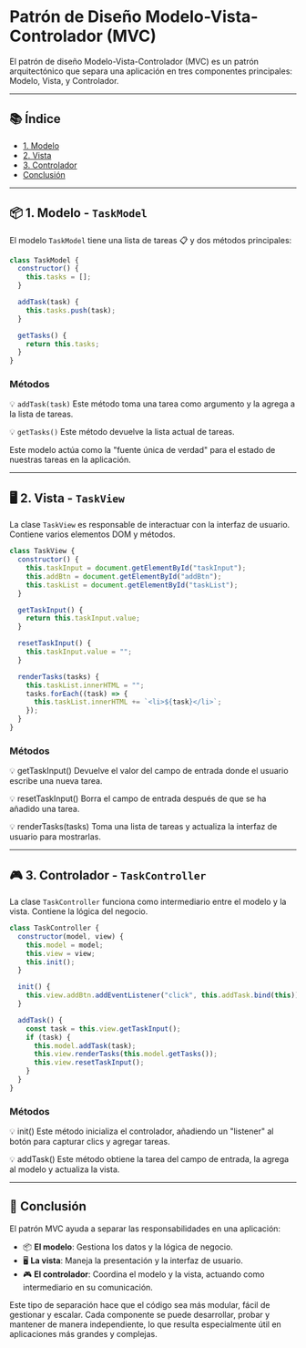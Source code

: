 
# Patrón de Diseño Modelo-Vista-Controlador (MVC)

El patrón de diseño Modelo-Vista-Controlador (MVC) es un patrón arquitectónico que separa una aplicación en tres componentes principales: Modelo, Vista, y Controlador.

---

## 📚 Índice

- [1. Modelo](#1-modelo)
- [2. Vista](#2-vista)
- [3. Controlador](#3-controlador)
- [Conclusión](#conclusión)

---

## 📦 1. Modelo - `TaskModel`
El modelo `TaskModel` tiene una lista de tareas 📋 y dos métodos principales:

```javascript
class TaskModel {
  constructor() {
    this.tasks = [];
  }

  addTask(task) {
    this.tasks.push(task);
  }

  getTasks() {
    return this.tasks;
  }
}
```
###  Métodos 

💡 `addTask(task)`
Este método toma una tarea como argumento y la agrega a la lista de tareas.

💡 `getTasks()`
Este método devuelve la lista actual de tareas.

Este modelo actúa como la "fuente única de verdad"  para el estado de nuestras tareas en la aplicación.

---

## 🖥 2. Vista - `TaskView`
La clase `TaskView`  es responsable de interactuar con la interfaz de usuario.
Contiene varios elementos DOM y métodos.

```javascript
class TaskView {
  constructor() {
    this.taskInput = document.getElementById("taskInput");
    this.addBtn = document.getElementById("addBtn");
    this.taskList = document.getElementById("taskList");
  }

  getTaskInput() {
    return this.taskInput.value;
  }

  resetTaskInput() {
    this.taskInput.value = "";
  }

  renderTasks(tasks) {
    this.taskList.innerHTML = "";
    tasks.forEach((task) => {
      this.taskList.innerHTML += `<li>${task}</li>`;
    });
  }
}
``` 
### Métodos 

💡 getTaskInput()
Devuelve el valor del campo de entrada donde el usuario escribe una nueva tarea.

💡 resetTaskInput()
Borra el campo de entrada después de que se ha añadido una tarea.

💡 renderTasks(tasks)
Toma una lista de tareas y actualiza la interfaz de usuario para mostrarlas.   

---

## 🎮 3. Controlador - `TaskController`

La clase `TaskController` funciona como intermediario entre el modelo y la vista. 
Contiene la lógica del negocio.

```javascript
class TaskController {
  constructor(model, view) {
    this.model = model;
    this.view = view;
    this.init();
  }

  init() {
    this.view.addBtn.addEventListener("click", this.addTask.bind(this));
  }

  addTask() {
    const task = this.view.getTaskInput();
    if (task) {
      this.model.addTask(task);
      this.view.renderTasks(this.model.getTasks());
      this.view.resetTaskInput();
    }
  }
}
```
### Métodos 

💡 init()
Este método inicializa el controlador, añadiendo un "listener" al botón  para capturar clics y agregar tareas.

💡 addTask()
Este método obtiene la tarea del campo de entrada, la agrega al modelo y actualiza la vista.

---


## 🚀 Conclusión

El patrón MVC  ayuda a separar las responsabilidades en una aplicación:

- 📦 **El modelo**: Gestiona los datos y la lógica de negocio.
- 🖥 **La vista**: Maneja la presentación y la interfaz de usuario.
- 🎮 **El controlador**: Coordina el modelo y la vista, actuando como intermediario en su comunicación.

Este tipo de separación hace que el código sea más modular, fácil de gestionar y escalar.
Cada componente se puede desarrollar, probar y mantener de manera independiente, lo que resulta especialmente útil en aplicaciones más grandes y complejas. 
